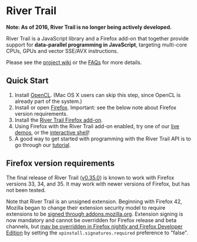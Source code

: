 River Trail
===========

**Note: As of 2016, River Trail is no longer being actively developed.**

River Trail is a JavaScript library and a Firefox add-on that together provide support for **data-parallel programming in JavaScript**, targeting multi-core CPUs, GPUs and vector SSE/AVX instructions.

Please see the [project wiki](https://github.com/IntelLabs/RiverTrail/wiki) or the [FAQs](https://github.com/IntelLabs/RiverTrail/wiki/Frequently-Asked-Questions) for more details.

## Quick Start

  1. Install [OpenCL](http://www.intel.com/go/opencl).  (Mac OS X users can skip this step, since OpenCL is already part of the system.)
  2. Install or open [Firefox](https://www.mozilla.org/en-US/firefox/new/).  Important: see the below note about Firefox version requirements.
  3. Install the [River Trail Firefox add-on](https://github.com/IntelLabs/RiverTrail/releases/).
  4. Using Firefox with the River Trail add-on enabled, try one of our [live demos](https://github.com/IntelLabs/RiverTrail/wiki#sample-applications), or the [interactive shell](http://intellabs.github.io/RiverTrail-interactive/)!
  5. A good way to get started with programming with the River Trail API is to go through our [tutorial](http://intellabs.github.io/RiverTrail/tutorial/).

## Firefox version requirements

The final release of River Trail ([v0.35.0](https://github.com/IntelLabs/RiverTrail/releases)) is known to work with Firefox versions 33, 34, and 35.  It may work with newer versions of Firefox, but has not been tested.

Note that River Trail is an unsigned extension.  Beginning with Firefox 42, Mozilla began to change their extension security model to require extensions to be [signed through addons.mozilla.org](https://wiki.mozilla.org/Add-ons/Extension_Signing).  Extension signing is now mandatory and cannot be overridden for Firefox release and beta channels, but [may be overridden in Firefox nightly and Firefox Developer Edition](https://wiki.mozilla.org/Add-ons/Extension_Signing) by setting the `xpinstall.signatures.required` preference to "false".
